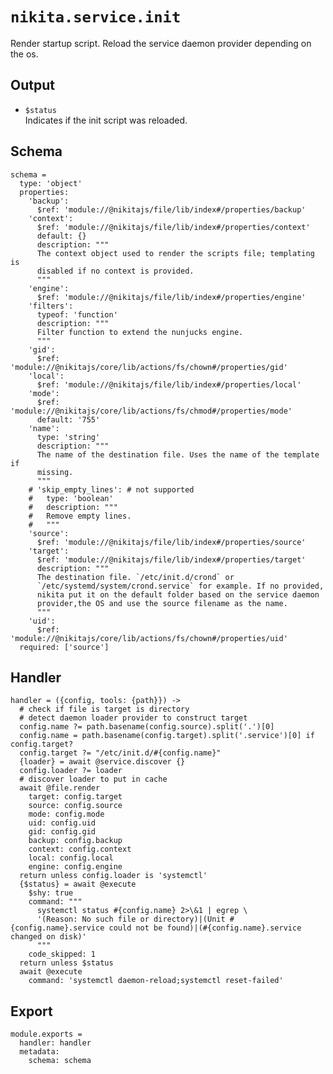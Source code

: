 
# `nikita.service.init`

Render startup script.
Reload the service daemon provider depending on the os.

## Output

* `$status`   
  Indicates if the init script was reloaded.

## Schema

    schema =
      type: 'object'
      properties:
        'backup':
          $ref: 'module://@nikitajs/file/lib/index#/properties/backup'
        'context':
          $ref: 'module://@nikitajs/file/lib/index#/properties/context'
          default: {}
          description: """
          The context object used to render the scripts file; templating is
          disabled if no context is provided.
          """
        'engine':
          $ref: 'module://@nikitajs/file/lib/index#/properties/engine'
        'filters':
          typeof: 'function'
          description: """
          Filter function to extend the nunjucks engine.
          """
        'gid':
          $ref: 'module://@nikitajs/core/lib/actions/fs/chown#/properties/gid'
        'local':
          $ref: 'module://@nikitajs/file/lib/index#/properties/local'
        'mode':
          $ref: 'module://@nikitajs/core/lib/actions/fs/chmod#/properties/mode'
          default: '755'
        'name':
          type: 'string'
          description: """
          The name of the destination file. Uses the name of the template if
          missing.
          """
        # 'skip_empty_lines': # not supported
        #   type: 'boolean'
        #   description: """
        #   Remove empty lines.
        #   """
        'source':
          $ref: 'module://@nikitajs/file/lib/index#/properties/source'
        'target':
          $ref: 'module://@nikitajs/file/lib/index#/properties/target'
          description: """
          The destination file. `/etc/init.d/crond` or
          `/etc/systemd/system/crond.service` for example. If no provided,
          nikita put it on the default folder based on the service daemon
          provider,the OS and use the source filename as the name.
          """
        'uid':
          $ref: 'module://@nikitajs/core/lib/actions/fs/chown#/properties/uid'
      required: ['source']
## Handler

    handler = ({config, tools: {path}}) ->
      # check if file is target is directory
      # detect daemon loader provider to construct target
      config.name ?= path.basename(config.source).split('.')[0]
      config.name = path.basename(config.target).split('.service')[0] if config.target?
      config.target ?= "/etc/init.d/#{config.name}"
      {loader} = await @service.discover {}
      config.loader ?= loader
      # discover loader to put in cache
      await @file.render
        target: config.target
        source: config.source
        mode: config.mode
        uid: config.uid
        gid: config.gid
        backup: config.backup
        context: config.context
        local: config.local
        engine: config.engine
      return unless config.loader is 'systemctl'
      {$status} = await @execute
        $shy: true
        command: """
          systemctl status #{config.name} 2>\&1 | egrep \
          '(Reason: No such file or directory)|(Unit #{config.name}.service could not be found)|(#{config.name}.service changed on disk)'
          """
        code_skipped: 1
      return unless $status
      await @execute
        command: 'systemctl daemon-reload;systemctl reset-failed'

## Export

    module.exports =
      handler: handler
      metadata:
        schema: schema

[sysvinit vs systemd]:(https://www.digitalocean.com/community/tutorials/how-to-configure-a-linux-service-to-start-automatically-after-a-crash-or-reboot-part-2-reference)

